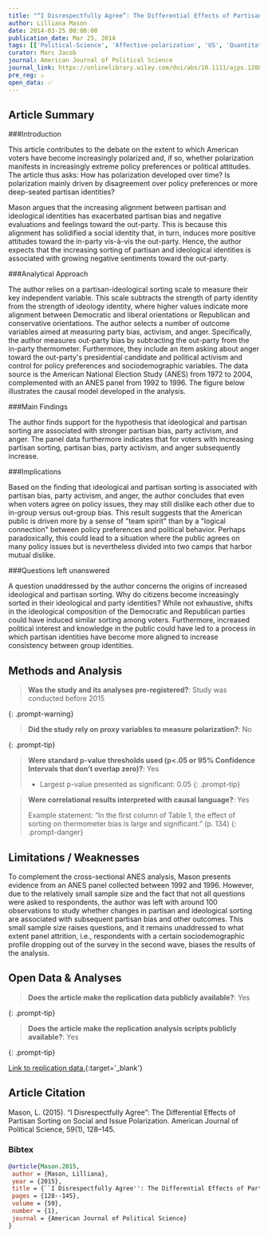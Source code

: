```yaml
---
title: "“I Disrespectfully Agree”: The Differential Effects of Partisan Sorting on Social and Issue Polarization"
author: Lilliana Mason
date: 2014-03-25 00:00:00
publication_date: Mar 25, 2014
tags: [['Political-Science', 'Affective-polarization', 'US', 'Quantitative', 'Descriptive', 'ANES']]
curator: Marc Jacob
journal: American Journal of Political Science
journal_link: https://onlinelibrary.wiley.com/doi/abs/10.1111/ajps.12089
pre_reg: ⚠️
open_data: ✅
---
```


## Article Summary

###Introduction

This article contributes to the debate on the extent to which American voters have become increasingly polarized and, if so, whether polarization manifests in increasingly extreme policy preferences or political attitudes. The article thus asks: How has polarization developed over time? Is polarization mainly driven by disagreement over policy preferences or more deep-seated partisan identities?

Mason argues that the increasing alignment between partisan and ideological identities has exacerbated partisan bias and negative evaluations and feelings toward the out-party. This is because this alignment has solidified a social identity that, in turn, induces more positive attitudes toward the in-party vis-à-vis the out-party. Hence, the author expects that the increasing sorting of partisan and ideological identities is associated with growing negative sentiments toward the out-party.

###Analytical Approach

The author relies on a partisan-ideological sorting scale to measure their key independent variable. This scale subtracts the strength of party identity from the strength of ideology identity, where higher values indicate more alignment between Democratic and liberal orientations or Republican and conservative orientations. The author selects a number of outcome variables aimed at measuring party bias, activism, and anger. Specifically, the author measures out-party bias by subtracting the out-party from the in-party thermometer. Furthermore, they include an item asking about anger toward the out-party's presidential candidate and political activism and control for policy preferences and sociodemographic variables. The data source is the American National Election Study (ANES) from 1972 to 2004, complemented with an ANES panel from 1992 to 1996. The figure below illustrates the causal model developed in the analysis.

###Main Findings

The author finds support for the hypothesis that ideological and partisan sorting are associated with stronger partisan bias, party activism, and anger. The panel data furthermore indicates that for voters with increasing partisan sorting, partisan bias, party activism, and anger subsequently increase. 

###Implications

Based on the finding that ideological and partisan sorting is associated with partisan bias, party activism, and anger, the author concludes that even when voters agree on policy issues, they may still dislike each other due to in-group versus out-group bias. This result suggests that the American public is driven more by a sense of "team spirit" than by a "logical connection" between policy preferences and political behavior. Perhaps paradoxically, this could lead to a situation where the public agrees on many policy issues but is nevertheless divided into two camps that harbor mutual dislike.

###Questions left unanswered

A question unaddressed by the author concerns the origins of increased ideological and partisan sorting. Why do citizens become increasingly sorted in their ideological and party identities? While not exhaustive, shifts in the ideological composition of the Democratic and Republican parties could have induced similar sorting among voters. Furthermore, increased political interest and knowledge in the public could have led to a process in which partisan identities have become more aligned to increase consistency between group identities.


## Methods and Analysis

> **Was the study and its analyses pre-registered?**: Study was conducted before 2015
> 
{: .prompt-warning}

> **Did the study rely on proxy variables to measure polarization?**: No
> 
> 
> 
{: .prompt-tip}


> **Were standard p-value thresholds used (p<.05 or 95% Confidence Intervals that don’t overlap zero)?**: Yes
> 
> - Largest p-value presented as significant: 0.05
{: .prompt-tip}

> **Were correlational results interpreted with causal language?**: Yes
> 
>
> Example statement: “In the first column of Table 1, the effect of sorting on thermometer bias is large and significant.” (p. 134)
{: .prompt-danger}

## Limitations / Weaknesses

To complement the cross-sectional ANES analysis, Mason presents evidence from an ANES panel collected between 1992 and 1996. However, due to the relatively small sample size and the fact that not all questions were asked to respondents, the author was left with around 100 observations to study whether changes in partisan and ideological sorting are associated with subsequent partisan bias and other outcomes. This small sample size raises questions, and it remains unaddressed to what extent panel attrition, i.e., respondents with a certain sociodemographic profile dropping out of the survey in the second wave, biases the results of the analysis.

## Open Data & Analyses

> **Does the article make the replication data publicly available?**: Yes
> 
{: .prompt-tip}

> **Does the article make the replication analysis scripts publicly available?**: Yes
> 
{: .prompt-tip}


[Link to replication data.](https://dataverse.harvard.edu/dataset.xhtml;jsessionid=f16647f699ffa1f37f9dde47bc26?persistentId=doi%3A10.7910%2FDVN%2FXDUWWY&version=&q=&fileTypeGroupFacet=&fileAccess=&fileSortField=type){:target='_blank'}

## Article Citation

Mason, L. (2015). “I Disrespectfully Agree”: The Differential Effects of Partisan Sorting on Social and Issue Polarization. American Journal of Political Science, 59(1), 128–145.

### Bibtex

```bibtex
@article{Mason.2015,
 author = {Mason, Lilliana},
 year = {2015},
 title = {``I Disrespectfully Agree'': The Differential Effects of Partisan Sorting on Social and Issue Polarization},
 pages = {128--145},
 volume = {59},
 number = {1},
 journal = {American Journal of Political Science}
}
```